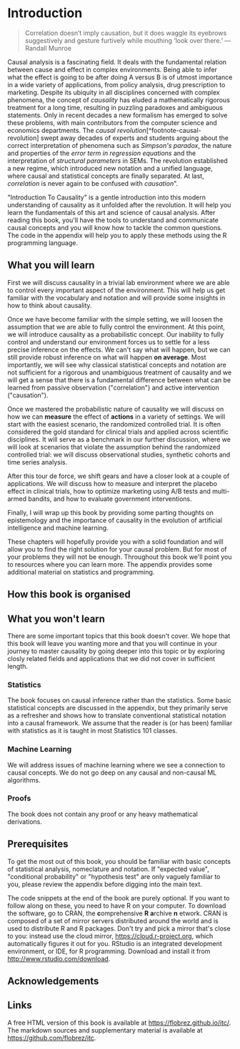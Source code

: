 # Introduction

> Correlation doesn’t imply causation, but it does waggle its eyebrows suggestively and gesture furtively while mouthing ‘look over there.’
— Randall Munroe

Causal analysis is a fascinating field. It deals with the fundamental relation between cause and effect in complex environments. Being able to infer what the effect is going to be after doing A versus B is of utmost importance in a wide variety of applications, from policy analysis, drug prescription to marketing. Despite its ubiquity in all disciplines concerned with complex phenomena, the concept of *causality* has eluded a mathematically rigorous treatment for a long time, resulting in puzzling paradoxes and ambiguous statements. Only in recent decades a new formalism has emerged to solve these problems, with main contributors from the computer science and economics departments. The *causal revolution*[^footnote-causal-revolution] swept away decades of experts and students arguing about the correct interpretation of phenomena such as *Simpson's paradox*, the nature and properties of the *error term in regression equations* and the interpretation of *structural parameters* in SEMs. The revolution established a new regime, which introduced new notation and a unified language, where causal and statistical concepts are finally separated. At last, *correlation* is never again to be confused with *causation*".

"Introduction To Causality" is a gentle introduction into this modern understanding of causality as it unfolded after the revolution. It will help you learn the fundamentals of this art and science of causal analysis. After reading this book, you'll have the tools to understand and communicate causal concepts and you will know how to tackle the common questions. The code in the appendix will help you to apply these methods using the R programming language.

## What you will learn

First we will discuss causality in a trivial lab environment where we are able to control every important aspect of the environment. This will help us get familiar with the vocabulary and notation and will provide some insights in how to think about causality.

Once we have become familiar with the simple setting, we will loosen the assumption that we are able to fully control the environment. At this point, we will introduce causality as a probabilistic concept. Our inability to fully control and understand our environment forces us to settle for a less precise inference on the effects. We can't say what will happen, but we can still provide robust inference on what will happen **on average**. Most importantly, we will see why classical statistical concepts and notation are not sufficient for a rigorous and unambiguous treatment of causality and we will get a sense that there is a fundamental difference between what can be learned from passive observation ("correlation") and active intervention ("causation").

Once we mastered the probabilistic nature of causality we will discuss on how we can **measure** the effect of **actions** in a variety of settings. We will start with the easiest scenario, the randomized controlled trial. It is often considered the gold standard for clinical trials and applied across scientific disciplines. It will serve as a benchmark in our further discussion, where we will look at scenarios that violate the assumption behind the randomized controlled trial: we will discuss observational studies, synthetic cohorts and time series analysis.

After this tour de force, we shift gears and have a closer look at a couple of applications. We will discuss how to measure and interpret the placebo effect in clinical trials, how to optimize marketing using A/B tests and multi-armed bandits, and how to evaluate government interventions.

Finally, I will  wrap up this book by providing some parting thoughts on epistemology and the importance of causality in the evolution of artificial intelligence and machine learning.

These chapters will hopefully provide you with a solid foundation and will allow you to find the right solution for your causal problem. But for most of your problems they will not be enough. Throughout this book we'll point you to resources where you can learn more. The appendix provides some additional material on statistics and programming.

## How this book is organised

## What you won't learn

There are some important topics that this book doesn't cover. We hope that this book will leave you wanting more and that you will continue in your journey to master causality by going deeper into this topic or by exploring closly related fields and applications that we did not cover in sufficient length.

### Statistics
The book focuses on causal inference rather than the statistics. Some basic statistical concepts are discussed in the appendix, but they primarily serve as a refresher and shows how to translate conventional statistical notation into a causal framework. We assume that the reader is  (or has been) familiar with statistics as it is taught in most Statistics 101 classes.

### Machine Learning
We will address issues of machine learning where we see a connection to causal concepts. We do not go deep on any causal and non-causal ML algorithms.

### Proofs
The book does not contain any proof or any heavy mathematical derivations.

## Prerequisites

To get the most out of this book, you should be familiar with basic concepts of statistical analysis, nomeclature and notation. If "expected value", "conditional probability" or "hypothesis test" are only vaguely familiar to you, please review the appendix before digging into the main text.

The code snippets at the end of the book are purely optional. If you want to follow along on these, you need to have R on your computer. To download the software, go to CRAN, the **c**omprehensive **R** **a**rchive **n** etwork. CRAN is composed of a set of mirror servers distributed around the world and is used to distribute R and R packages. Don't try and pick a mirror that's close to you: instead use the cloud mirror, <https://cloud.r-project.org>, which automatically figures it out for you. RStudio is an integrated development environment, or IDE, for R programming. Download and install it from <http://www.rstudio.com/download>.


## Acknowledgements

## Links

A free HTML version of this book is available at https://flobrez.github.io/itc/. The markdown sources and supplementary material is available at https://github.com/flobrez/itc.
